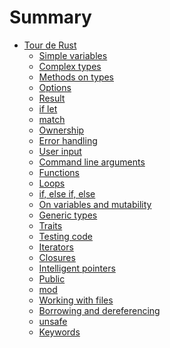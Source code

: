 # Summary

<!-- [Introduction](README.md) -->

<!-- - [First of all](./chapter_1/first_of_all.md) -->
<!--     - [Prerequisites](./chapter_1/prerequisites.md) -->
<!--     - [Installation](./chapter_1/installing.md) -->
<!--     - [Problems occur](./chapter_1/problems.md) -->
- [Tour de Rust](./tour/drumroll.md)
    - [Simple variables](./tour/simple_variables.md)
    - [Complex types](./tour/complex_types.md)
    - [Methods on types](./tour/methods_on_types.md)
    - [Options](./tour/options.md)
    - [Result](./tour/result.md)
    - [if let](./tour/if_let.md)
    - [match](./tour/match.md)
    - [Ownership](./tour/ownership.md)
    - [Error handling](./tour/errors.md)
    - [User input](./tour/user_input.md)
    - [Command line arguments](./tour/argv.md)
    - [Functions](./tour/functions.md)
    - [Loops](./tour/loops.md)
    - [if, else if, else](./tour/if_else.md)
    - [On variables and mutability](./tour/mut_variables.md)
    - [Generic types](./tour/generic_types.md)
    - [Traits](./tour/traits.md)
    - [Testing code](./tour/testing.md)
    - [Iterators](./tour/iterators.md)
    - [Closures](./tour/closures.md)
    - [Intelligent pointers](./tour/smart_pointers.md)
    - [Public](./tour/public.md)
    - [mod](./tour/mod.md)
    - [Working with files](./tour/files.md)
    - [Borrowing and dereferencing](./tour/borrowing_dereferencing.md)
    - [unsafe](./tour/unsafe.md)
    - [Keywords](./tour/keywords.md)
<!-- - [Configuration](./configuration/intro.md) -->
